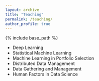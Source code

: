 ```yaml
---
layout: archive
title: "Teaching"
permalink: /teaching/
author_profile: true
---
```


{% include base_path %}

* Deep Learning
* Statistical Machine Learning
* Machine Learning in Portfolio Selection
* Distributed Data Management
* Data Gathering and Management
* Human Factors in Data Science
